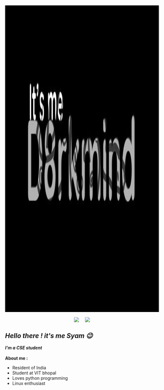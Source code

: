 
<p align="center"><a href="https://github.com/d8rkmind">
 <img src="https://raw.githubusercontent.com/d8rkmind/d8rkmind/main/resource/photo_2021-08-21_11-24-04.jpg" / height =1000>
 </p>

<p align="center"><a href="https://github.com/d8rkmind">
<img height="165" src="https://github-readme-stats.vercel.app/api?username=d8rkmind&show_icons=true&theme=radical&layout=compact&hide_border=true" /></a>
 &nbsp;&nbsp;&nbsp;
<a href="https://github.com/d8rkmind"><img src="https://github-readme-stats.vercel.app/api/top-langs/?username=d8rkmind&layout=compact&theme=radical&hide_border=true" height=160/>
</a>
 </p>
<h2><i>Hello there ! it's me Syam 😉</i></h2>
<b><i>I'm a CSE student</i></b> <br>
<br>
<b> About me :</b>

* Resident of India
* Student at VIT bhopal
* Loves python programming 
* Linux enthusiast


